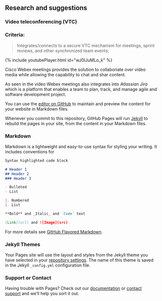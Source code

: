 
## Research and suggestions

### Video teleconferencing **(VTC)**

### Criteria:
> Integrates/connects to a secure VTC mechanism for meetings, sprint reviews, and other synchronized team events;

{% include youtubePlayer.html id="wJ0lJuMLo_k" %}

Cisco Webex meetings provides the solution to collaboriate over video media while allowing the capability to chat and shar content. 

As seen in the video Webex meetings also integrates into *Atlassian Jira* which is a platform that enables a team to plan, track, and manage agile and software development project. 

You can use the [editor on GitHub](https://github.com/chrisstinemetz/tce/edit/master/README.md) to maintain and preview the content for your website in Markdown files.

Whenever you commit to this repository, GitHub Pages will run [Jekyll](https://jekyllrb.com/) to rebuild the pages in your site, from the content in your Markdown files.

### Markdown

Markdown is a lightweight and easy-to-use syntax for styling your writing. It includes conventions for

```markdown
Syntax highlighted code block

# Header 1
## Header 2
### Header 3

- Bulleted
- List

1. Numbered
2. List

**Bold** and _Italic_ and `Code` text

[Link](url) and ![Image](src)
```

For more details see [GitHub Flavored Markdown](https://guides.github.com/features/mastering-markdown/).

### Jekyll Themes

Your Pages site will use the layout and styles from the Jekyll theme you have selected in your [repository settings](https://github.com/chrisstinemetz/tce/settings). The name of this theme is saved in the Jekyll `_config.yml` configuration file.

### Support or Contact

Having trouble with Pages? Check out our [documentation](https://help.github.com/categories/github-pages-basics/) or [contact support](https://github.com/contact) and we’ll help you sort it out.
